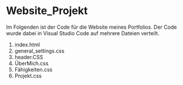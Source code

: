 # Website_Projekt

Im Folgenden ist der Code für die Website meines Portfolios. 
Der Code wurde dabei in Visual Studio Code auf mehrere Dateien verteilt.

1. index.html
2. general_settings.css
3. header.CSS
4. ÜberMich.css
5. Fähigkeiten.css
6. Projekt.css
